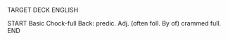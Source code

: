 TARGET DECK
ENGLISH

START
Basic
Chock-full
Back: predic. Adj. (often foll. By of) crammed full.
END
